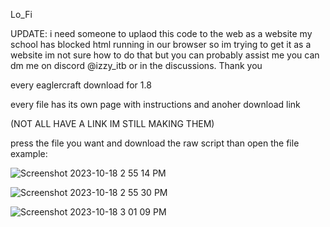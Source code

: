 Lo_Fi


UPDATE: i need someone to uplaod this code to the web as a website my school has blocked html running in our browser so im trying to get it as a website
im not sure how to do that but you can probably assist me you can dm me on discord @izzy_itb or in the discussions.
Thank you
 
 
 
every eaglercraft download for 1.8
 
every file has its own page with instructions and anoher download link 
 
(NOT ALL HAVE A LINK IM STILL MAKING THEM)
 
 
press the file you want and download the raw script than open the file
example:
 
 ![Screenshot 2023-10-18 2 55 14 PM](https://github.com/KK3XX/All-Eaglercraft-Downloads/assets/142429718/3aa3863a-19ee-466d-8de2-6f82203c9315)


 
 ![Screenshot 2023-10-18 2 55 30 PM](https://github.com/KK3XX/All-Eaglercraft-Downloads/assets/142429718/b7fda842-6a42-46c1-9a20-35fa8c4bd15c)



 ![Screenshot 2023-10-18 3 01 09 PM](https://github.com/KK3XX/All-Eaglercraft-Downloads/assets/142429718/89ff469d-a3d4-41a9-b7b9-fa2286edecec)

